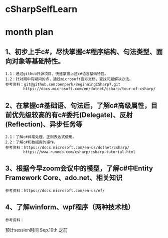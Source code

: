 # cSharpSelfLearn
# month plan
## 1、初步上手c#，尽快掌握c#程序结构、句法类型、面向对象等基础特性。
	1.1：通过github开源项目、快速掌握上述c#语言基础特性。
	1.2：针对期中有疑问的点，通过microsoft官方文档，查找问题解决办法。
	参考资料：git@github.com:benperk/BeginningCSharp7.git
			https://docs.microsoft.com/en/dotnet/csharp/tour-of-csharp/
## 2、在掌握c#基础语、句法后，了解c#高级属性，目前优先级较高的有c#委托(Delegate)、反射(Reflection)、异步任务等
	2.1：了解c#异常处理、正则表达式使用。
	2.2：了解c#和数据库的操作。
	参考资料：https://docs.microsoft.com/en-us/dotnet/csharp/
			https://www.runoob.com/csharp/csharp-tutorial.html
## 3、根据今早zoom会议中的模型，了解c#中Entity Framework Core、ado.net、相关知识
	参考资料：https://docs.microsoft.com/en-us/ef/
## 4、了解winform、wpf程序（两种技术栈）
    参考资料：
预计session时间
Sep.10th 之前